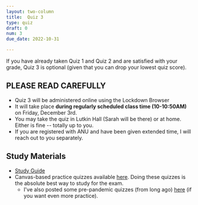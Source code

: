 ```yaml
---
layout: two-column
title:  Quiz 3
type: quiz
draft: 0
num: 3
due_date: 2022-10-31

---
```


If you have already taken Quiz 1 and Quiz 2 and are satisfied with your grade, Quiz 3 is optional (given that you can drop your lowest quiz score).

## PLEASE READ CAREFULLY
* Quiz 3 will be administered online using the Lockdown Browser
* It will take place **during regularly scheduled class time (10-10:50AM)** on Friday, December 3rd.
* You may take the quiz in Lutkin Hall (Sarah will be there) or at home. Either is fine -- totally up to you.
* If you are registered with ANU and have been given extended time, I will reach out to you separately.

## Study Materials
* <a href="https://docs.google.com/document/d/1SvANyY6RLLxqAepKPGx8NXJyUvLhn3GjpCPb8q2fsvA/edit?usp=sharing" target="_blank">Study Guide</a>
* Canvas-based practice quizzes available <a href="https://canvas.northwestern.edu/courses/149580/quizzes" target="_blank">here</a>. Doing these quizzes is the absolute best way to study for the exam.
    * I've also posted some pre-pandemic quizzes (from long ago) <a href="https://drive.google.com/drive/folders/145ZABbgbB_hEAizMvBonbCiArb_Nfy78?usp=sharing" target="_blank">here</a> (if you want even more practice).

